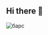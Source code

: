 ## Hi there 👋

<img src="https://99px.ru/sstorage/86/2024/11/image_860311240619279099539.gif" alt="барс" widht="600">
